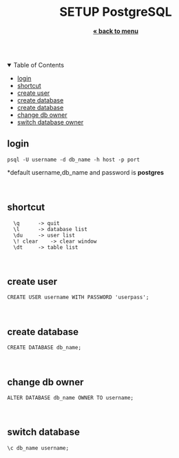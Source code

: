 
<p align="center">
    <h1 align="center">SETUP PostgreSQL</h1>
    <p align="center">
        <a href="../README.md"><strong>« back to menu</strong></a>
    </p>
    <br />
    <br />
</p>

<details open="open">
  <summary>Table of Contents</summary>
  <ul>
    <li>
      <a href="#login">login</a>
    </li>
    <li>
      <a href="#shortcut">shortcut</a>
    </li>
    <li>
      <a href="#create-user">create user</a>
    </li>
    <li>
      <a href="#create-database">create database</a>
    </li>
    <li>
      <a href="#create-database">create database</a>
    </li>
    <li>
      <a href="#change-db-owner">change db owner</a>
    </li>
    <li>
      <a href="#switch-database">switch database owner</a>
    </li>
  </ul>
</details>

## login 
  ```
  psql -U username -d db_name -h host -p port
  ```
  *default username,db_name and password is <b>postgres</b>

<br />

## shortcut
  ```
    \q		-> quit
	\l		-> database list
	\du		-> user list
	\! clear	-> clear window
	\dt		-> table list
  ```

<br />

## create user
  ```
  CREATE USER username WITH PASSWORD 'userpass';
  ```
<br />

## create database
  ```
  CREATE DATABASE db_name;
  ```
<br />

## change db owner
  ```
  ALTER DATABASE db_name OWNER TO username;
  ```
<br />

## switch database
  ```
  \c db_name username;
  ```
<br />